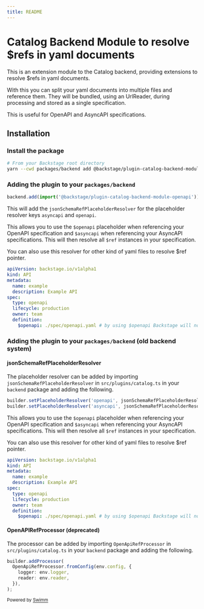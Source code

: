 ```yaml
---
title: README
---
```

# Catalog Backend Module to resolve $refs in yaml documents

This is an extension module to the Catalog backend, providing extensions to resolve $refs in yaml documents.

With this you can split your yaml documents into multiple files and reference them. They will be bundled, using an UrlReader, during processing and stored as a single specification.

This is useful for OpenAPI and AsyncAPI specifications.

## Installation

### Install the package

```bash
# From your Backstage root directory
yarn --cwd packages/backend add @backstage/plugin-catalog-backend-module-openapi
```

### Adding the plugin to your `packages/backend`

```ts title="packages/backend/src/index.ts"
backend.add(import('@backstage/plugin-catalog-backend-module-openapi'));
```

This will add the `jsonSchemaRefPlaceholderResolver` for the placeholder resolver keys `asyncapi` and `openapi`.

This allows you to use the `$openapi` placeholder when referencing your OpenAPI specification and `$asyncapi` when referencing your AsyncAPI specifications. This will then resolve all `$ref` instances in your specification.

You can also use this resolver for other kind of yaml files to resolve $ref pointer.

```yaml
apiVersion: backstage.io/v1alpha1
kind: API
metadata:
  name: example
  description: Example API
spec:
  type: openapi
  lifecycle: production
  owner: team
  definition:
    $openapi: ./spec/openapi.yaml # by using $openapi Backstage will now resolve all $ref instances
```

### Adding the plugin to your `packages/backend` (old backend system)

#### **jsonSchemaRefPlaceholderResolver**

The placeholder resolver can be added by importing `jsonSchemaRefPlaceholderResolver` in `src/plugins/catalog.ts` in your `backend` package and adding the following.

```ts
builder.setPlaceholderResolver('openapi', jsonSchemaRefPlaceholderResolver);
builder.setPlaceholderResolver('asyncapi', jsonSchemaRefPlaceholderResolver);
```

This allows you to use the `$openapi` placeholder when referencing your OpenAPI specification and `$asyncapi` when referencing your AsyncAPI specifications. This will then resolve all `$ref` instances in your specification.

You can also use this resolver for other kind of yaml files to resolve $ref pointer.

```yaml
apiVersion: backstage.io/v1alpha1
kind: API
metadata:
  name: example
  description: Example API
spec:
  type: openapi
  lifecycle: production
  owner: team
  definition:
    $openapi: ./spec/openapi.yaml # by using $openapi Backstage will now resolve all $ref instances
```

#### **OpenAPIRefProcessor** (deprecated)

The processor can be added by importing `OpenApiRefProcessor` in `src/plugins/catalog.ts` in your `backend` package and adding the following.

```ts
builder.addProcessor(
  OpenApiRefProcessor.fromConfig(env.config, {
    logger: env.logger,
    reader: env.reader,
  }),
);
```

<SwmMeta version="3.0.0"><sup>Powered by [Swimm](https://app.swimm.io/)</sup></SwmMeta>
